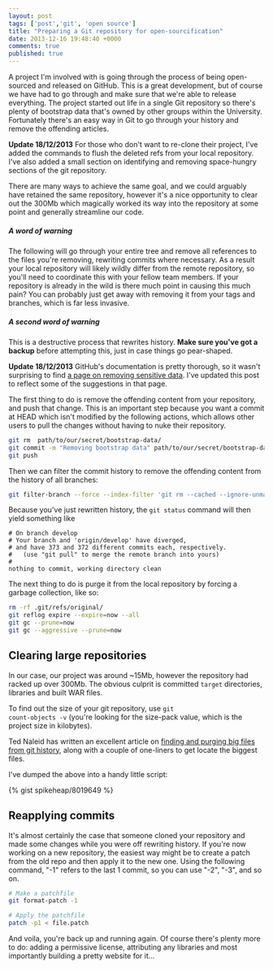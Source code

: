 ```yaml
---
layout: post
tags: ['post','git', 'open source']
title: "Preparing a Git repository for open-sourcification"
date: 2013-12-16 19:48:40 +0000
comments: true
published: true
---
```


A project I'm involved with is going through the process of being open-sourced and released on GitHub. This is a great development, but of course we have had to go through and make sure that we're able to release everything. The project started out life in a single Git repository so there's plenty of bootstrap data that's owned by other groups within the University. Fortunately there's an easy way in Git to go through your history and remove the offending articles. 

<!-- more -->

__Update 18/12/2013__ For those who don't want to re-clone their project, I've added the commands to flush the deleted refs from your local repository. I've also added a small section on identifying and removing space-hungry sections of the git repository.

There are many ways to achieve the same goal, and we could arguably have retained the same repository, however it's a nice opportunity to clear out the 300Mb which magically worked its way into the repository at some point and generally streamline our code.

##### A word of warning
The following will go through your entire tree and remove all references to the files you're removing, rewriting commits where necessary. As a result your local repository will likely wildly differ from the remote repository, so you'll need to coordinate this with your fellow team members. If your repository is already in the wild is there much point in causing this much pain? You can probably just get away with removing it from your tags and branches, which is far less invasive.

##### A second word of warning
This is a destructive process that rewrites history. __Make sure you've got a backup__ before attempting this, just in case things go pear-shaped.

__Update 18/12/2013__ GitHub's documentation is pretty thorough, so it wasn't surprising to find [a page on removing sensitive data](https://help.github.com/articles/remove-sensitive-data). I've updated this post to reflect some of the suggestions in that page.

The first thing to do is remove the offending content from your repository, and push that change. This is an important step because you want a commit at HEAD which isn't modified by the following actions, which allows other users to pull the changes without having to nuke their repository.

``` bash
git rm  path/to/our/secret/bootstrap-data/
git commit -m "Removing bootstrap data" path/to/our/secret/bootstrap-data/
git push
```

Then we can filter the commit history to remove the offending content from the history of all branches:

``` bash
git filter-branch --force --index-filter 'git rm --cached --ignore-unmatch path/to/our/secret/bootstrap-data/' --prune-empty --tag-name-filter cat -- --all
```

Because you've just rewritten history, the <code>git status</code> command will then yield something like

```
# On branch develop
# Your branch and 'origin/develop' have diverged,
# and have 373 and 372 different commits each, respectively.
#   (use "git pull" to merge the remote branch into yours)
#
nothing to commit, working directory clean
```

The next thing to do is purge it from the local repository by forcing a garbage collection, like so:

``` bash
rm -rf .git/refs/original/
git reflog expire --expire=now --all
git gc --prune=now
git gc --aggressive --prune=now
```

## Clearing large repositories
In our case, our project was around ~15Mb, however the repository had racked up over 300Mb. The obvious culprit is committed <code>target</code> directories, libraries and built WAR files.

To find out the size of your git repository, use <code>git count-objects -v</code> (you're looking for the size-pack value, which is the project size in kilobytes). 

Ted Naleid has written an excellent article on [finding and purging big files from git history](http://naleid.com/blog/2012/01/17/finding-and-purging-big-files-from-git-history), along with a couple of one-liners to get locate the biggest files. 

I've dumped the above into a handy little script:

{% gist spikeheap/8019649 %}

<!-- TODO Overwriting history, or pushing a new repository -->

## Reapplying commits
It's almost certainly the case that someone cloned your repository and made some changes while you were off rewriting history. If you're now working on a new repository, the easiest way might be to create a patch from the old repo and then apply it to the new one. Using the following command, "-1" refers to the last 1 commit, so you can use "-2", "-3", and so on.

``` bash
# Make a patchfile 
git format-patch -1

# Apply the patchfile
patch -p1 < file.patch
```

And voila, you're back up and running again. Of course there's plenty more to do: adding a permissive license, attributing any libraries and most importantly building a pretty website for it...